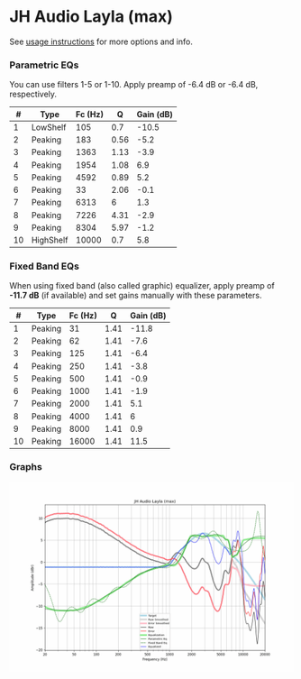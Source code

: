 # JH Audio Layla (max)
See [usage instructions](https://github.com/jaakkopasanen/AutoEq#usage) for more options and info.

### Parametric EQs
You can use filters 1-5 or 1-10. Apply preamp of -6.4 dB or -6.4 dB, respectively.

|   # | Type      |   Fc (Hz) |    Q |   Gain (dB) |
|-----|-----------|-----------|------|-------------|
|   1 | LowShelf  |       105 | 0.7  |       -10.5 |
|   2 | Peaking   |       183 | 0.56 |        -5.2 |
|   3 | Peaking   |      1363 | 1.13 |        -3.9 |
|   4 | Peaking   |      1954 | 1.08 |         6.9 |
|   5 | Peaking   |      4592 | 0.89 |         5.2 |
|   6 | Peaking   |        33 | 2.06 |        -0.1 |
|   7 | Peaking   |      6313 | 6    |         1.3 |
|   8 | Peaking   |      7226 | 4.31 |        -2.9 |
|   9 | Peaking   |      8304 | 5.97 |        -1.2 |
|  10 | HighShelf |     10000 | 0.7  |         5.8 |

### Fixed Band EQs
When using fixed band (also called graphic) equalizer, apply preamp of **-11.7 dB** (if available) and set gains manually with these parameters.

|   # | Type    |   Fc (Hz) |    Q |   Gain (dB) |
|-----|---------|-----------|------|-------------|
|   1 | Peaking |        31 | 1.41 |       -11.8 |
|   2 | Peaking |        62 | 1.41 |        -7.6 |
|   3 | Peaking |       125 | 1.41 |        -6.4 |
|   4 | Peaking |       250 | 1.41 |        -3.8 |
|   5 | Peaking |       500 | 1.41 |        -0.9 |
|   6 | Peaking |      1000 | 1.41 |        -1.9 |
|   7 | Peaking |      2000 | 1.41 |         5.1 |
|   8 | Peaking |      4000 | 1.41 |         6   |
|   9 | Peaking |      8000 | 1.41 |         0.9 |
|  10 | Peaking |     16000 | 1.41 |        11.5 |

### Graphs
![](./JH%20Audio%20Layla%20(max).png)
